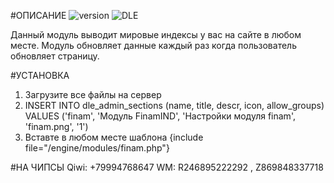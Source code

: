 #ОПИСАНИЕ
![version](https://img.shields.io/badge/version-1.0-red.svg?style=flat-square "Version")
![DLE](https://img.shields.io/badge/DLE-10.x-green.svg?style=flat-square "DLE Version")

Данный модуль выводит мировые индексы у вас на сайте в любом месте. Модуль обновляет данные каждый раз когда пользователь обновляет страницу. 

#УСТАНОВКА
1. Загрузите все файлы на сервер
2. INSERT INTO dle_admin_sections (name, title, descr, icon, allow_groups) VALUES ('finam', 'Модуль FinamIND', 'Настройки модуля finam', 'finam.png', '1')
3. Вставте в любом месте шаблона {include file="/engine/modules/finam.php"}

#НА ЧИПСЫ
Qiwi: +79994768647
WM: R246895222292 , Z869848337718
